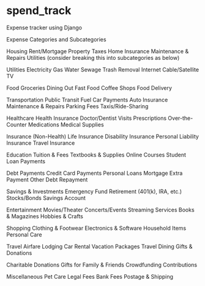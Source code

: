# spend_track
Expense tracker using Django


Expense Categories and Subcategories

Housing
    Rent/Mortgage
    Property Taxes
    Home Insurance
    Maintenance & Repairs
    Utilities (consider breaking this into subcategories as below)

Utilities
    Electricity
    Gas
    Water
    Sewage
    Trash Removal
    Internet
    Cable/Satellite TV

Food
    Groceries
    Dining Out
    Fast Food
    Coffee Shops
    Food Delivery

Transportation
    Public Transit
    Fuel
    Car Payments
    Auto Insurance
    Maintenance & Repairs
    Parking Fees
    Taxis/Ride-Sharing

Healthcare
    Health Insurance
    Doctor/Dentist Visits
    Prescriptions
    Over-the-Counter Medications
    Medical Supplies

Insurance (Non-Health)
    Life Insurance
    Disability Insurance
    Personal Liability Insurance
    Travel Insurance

Education
    Tuition & Fees
    Textbooks & Supplies
    Online Courses
    Student Loan Payments

Debt Payments
    Credit Card Payments
    Personal Loans
    Mortgage Extra Payment
    Other Debt Repayment

Savings & Investments
    Emergency Fund
    Retirement (401(k), IRA, etc.)
    Stocks/Bonds
    Savings Account
        
Entertainment
    Movies/Theater
    Concerts/Events
    Streaming Services
    Books & Magazines
    Hobbies & Crafts

Shopping
    Clothing & Footwear
    Electronics & Software
    Household Items
    Personal Care

Travel
    Airfare
    Lodging
    Car Rental
    Vacation Packages
    Travel Dining
    Gifts & Donations

Charitable Donations
    Gifts for Family & Friends
    Crowdfunding Contributions

Miscellaneous
    Pet Care
    Legal Fees
    Bank Fees
    Postage & Shipping